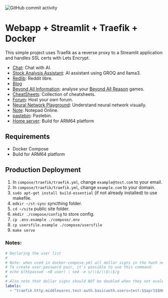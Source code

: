 ![GitHub commit activity](https://img.shields.io/github/commit-activity/m/furyhawk/cloudy)

# Webapp + Streamlit + Traefik + Docker
This simple project uses Traefik as a reverse proxy to a Streamlit application and handles SSL certs with Lets Encrypt.

- [Chat](https://chat.furyhawk.lol/): Chat with AI.
- [Stock Analysis Assistant](https://fin.furyhawk.lol/): AI assistant using GROQ and llama3.
- [Redlib](https://redlib.furyhawk.lol/): Reddit libre.
- [Blog](https://info.furyhawk.lol/)
- [Beyond All Information](https://bai.furyhawk.lol/): analyse your [Beyond All Reason](https://www.beyondallreason.info/) games.
- [CheatSheets](https://cheat.furyhawk.lol/): Collection of cheatsheets.
- [Forum](https://forum.furyhawk.lol/): Host your own forum.
- [Neural Network Playground](https://furyhawk.github.io/playground): Understand neural network visually.
- [Note](https://note.furyhawk.lol/): Notepad Online.
- [pastebin](https://bin.furyhawk.lol/): Pastebin.
- [Home server](https://github.com/furyhawk/cloudy): Build for ARM64 platform

## Requirements
- Docker Compose
- Build for ARM64 platform

## Production Deployment
1. In `compose/traefik/traefik.yml`, change `example@test.com` to your email.
2. In `compose/traefik/traefik.yml`, change `example.com` to your domain.
3. `sudo apt-get install build-essential` (if not already installed) to use makefile.
4. `mdkir ~/st-sync` syncthing folder.
5. `cd ~/site` public site folder.
5. `mkdir ./compose/config` to store config.
8. `cp .env.example ./compose/.env`
9. `cp usersfile.example ./compose/usersfile`
10. `make serve`

### Notes:
```yaml
# Declaring the user list
#
# Note: when used in docker-compose.yml all dollar signs in the hash need to be doubled for escaping.
# To create user:password pair, it's possible to use this command:
# echo $(htpasswd -nB user) | sed -e s/\\$/\\$\\$/g
#
# Also note that dollar signs should NOT be doubled when they not evaluated (e.g. Ansible docker_container module).
labels:
  - "traefik.http.middlewares.test-auth.basicauth.users=test:$$apr1$$H6uskkkW$$IgXLP6ewTrSuBkTrqE8wj/,test2:$$apr1$$d9hr9HBB$$4HxwgUir3HP4EsggP/QNo0"
```
